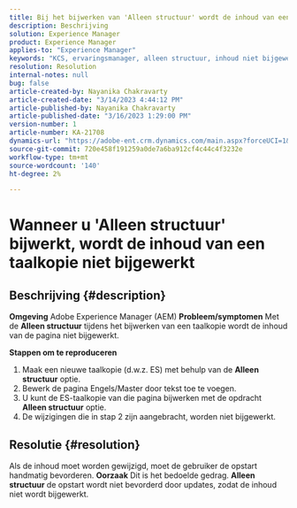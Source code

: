 ```yaml
---
title: Bij het bijwerken van 'Alleen structuur' wordt de inhoud van een taalkopie niet bijgewerkt.
description: Beschrijving
solution: Experience Manager
product: Experience Manager
applies-to: "Experience Manager"
keywords: "KCS, ervaringsmanager, alleen structuur, inhoud niet bijgewerkt in taalkopie"
resolution: Resolution
internal-notes: null
bug: false
article-created-by: Nayanika Chakravarty
article-created-date: "3/14/2023 4:44:12 PM"
article-published-by: Nayanika Chakravarty
article-published-date: "3/16/2023 1:29:00 PM"
version-number: 1
article-number: KA-21708
dynamics-url: "https://adobe-ent.crm.dynamics.com/main.aspx?forceUCI=1&pagetype=entityrecord&etn=knowledgearticle&id=2bd8c86f-87c2-ed11-83ff-6045bd006a22"
source-git-commit: 720e458f191259a0de7a6ba912cf4c44c4f3232e
workflow-type: tm+mt
source-wordcount: '140'
ht-degree: 2%

---
```


# Wanneer u &#39;Alleen structuur&#39; bijwerkt, wordt de inhoud van een taalkopie niet bijgewerkt

## Beschrijving {#description}

<b>Omgeving</b>
Adobe Experience Manager (AEM)
<b>Probleem/symptomen</b>
Met de <b>Alleen structuur</b> tijdens het bijwerken van een taalkopie wordt de inhoud van de pagina niet bijgewerkt.

<b>Stappen om te reproduceren</b>

1. Maak een nieuwe taalkopie (d.w.z. ES) met behulp van de <b>Alleen structuur</b> optie.
2. Bewerk de pagina Engels/Master door tekst toe te voegen.
3. U kunt de ES-taalkopie van die pagina bijwerken met de opdracht <b>Alleen structuur</b> optie.
4. De wijzigingen die in stap 2 zijn aangebracht, worden niet bijgewerkt.



## Resolutie {#resolution}


Als de inhoud moet worden gewijzigd, moet de gebruiker de opstart handmatig bevorderen.
<b>Oorzaak</b>
Dit is het bedoelde gedrag. <b>Alleen structuur</b> de opstart wordt niet bevorderd door updates, zodat de inhoud niet wordt bijgewerkt.
